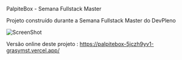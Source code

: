 PalpiteBox - Semana Fullstack Master


Projeto construído durante a Semana Fullstack Master do DevPleno

![ScreenShot](https://i.ibb.co/WyJK75x/palpitebox.png)


Versão online deste projeto : https://palpitebox-5jczh9yv1-grasymst.vercel.app/


